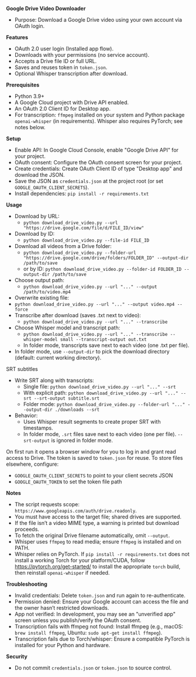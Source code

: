 **Google Drive Video Downloader**
- Purpose: Download a Google Drive video using your own account via OAuth login.

**Features**
- OAuth 2.0 user login (Installed app flow).
- Downloads with your permissions (no service account).
- Accepts a Drive file ID or full URL.
- Saves and reuses token in `token.json`.
 - Optional Whisper transcription after download.

**Prerequisites**
- Python 3.9+
- A Google Cloud project with Drive API enabled.
- An OAuth 2.0 Client ID for Desktop app.
 - For transcription: `ffmpeg` installed on your system and Python package `openai-whisper` (in requirements). Whisper also requires PyTorch; see notes below.

**Setup**
- Enable API: In Google Cloud Console, enable "Google Drive API" for your project.
- OAuth consent: Configure the OAuth consent screen for your project.
- Create credentials: Create OAuth Client ID of type "Desktop app" and download the JSON.
- Save the JSON as `credentials.json` at the project root (or set `GOOGLE_OAUTH_CLIENT_SECRETS`).
- Install dependencies: `pip install -r requirements.txt`

**Usage**
- Download by URL:
  - `python download_drive_video.py --url "https://drive.google.com/file/d/FILE_ID/view"`
- Download by ID:
  - `python download_drive_video.py --file-id FILE_ID`
- Download all videos from a Drive folder:
  - `python download_drive_video.py --folder-url "https://drive.google.com/drive/folders/FOLDER_ID" --output-dir /path/to/save`
  - or by ID: `python download_drive_video.py --folder-id FOLDER_ID --output-dir /path/to/save`
- Choose output path:
  - `python download_drive_video.py --url "..." --output /path/to/video.mp4`
- Overwrite existing file:
- `python download_drive_video.py --url "..." --output video.mp4 --force`
- Transcribe after download (saves .txt next to video):
  - `python download_drive_video.py --url "..." --transcribe`
- Choose Whisper model and transcript path:
  - `python download_drive_video.py --url "..." --transcribe --whisper-model small --transcript-output out.txt`
  - In folder mode, transcripts save next to each video (one .txt per file).
 - In folder mode, use `--output-dir` to pick the download directory (default: current working directory).

SRT subtitles
- Write SRT along with transcripts:
  - Single file: `python download_drive_video.py --url "..." --srt`
  - With explicit path: `python download_drive_video.py --url "..." --srt --srt-output subtitle.srt`
  - Folder mode: `python download_drive_video.py --folder-url "..." --output-dir ./downloads --srt`
- Behavior:
  - Uses Whisper result segments to create proper SRT with timestamps.
  - In folder mode, `.srt` files save next to each video (one per file). `--srt-output` is ignored in folder mode.

On first run it opens a browser window for you to log in and grant read access to Drive. The token is saved to `token.json` for reuse. To store files elsewhere, configure:
- `GOOGLE_OAUTH_CLIENT_SECRETS` to point to your client secrets JSON
- `GOOGLE_OAUTH_TOKEN` to set the token file path

**Notes**
- The script requests scope: `https://www.googleapis.com/auth/drive.readonly`.
- You must have access to the target file; shared drives are supported.
- If the file isn’t a video MIME type, a warning is printed but download proceeds.
- To fetch the original Drive filename automatically, omit `--output`.
 - Whisper uses `ffmpeg` to read media; ensure `ffmpeg` is installed and on PATH.
 - Whisper relies on PyTorch. If `pip install -r requirements.txt` does not install a working Torch for your platform/CUDA, follow https://pytorch.org/get-started/ to install the appropriate `torch` build, then reinstall `openai-whisper` if needed.

**Troubleshooting**
- Invalid credentials: Delete `token.json` and run again to re-authenticate.
- Permission denied: Ensure your Google account can access the file and the owner hasn’t restricted downloads.
- App not verified: In development, you may see an "unverified app" screen unless you publish/verify the OAuth consent.
 - Transcription fails with ffmpeg not found: Install ffmpeg (e.g., macOS: `brew install ffmpeg`, Ubuntu: `sudo apt-get install ffmpeg`).
 - Transcription fails due to Torch/whisper: Ensure a compatible PyTorch is installed for your Python and hardware.

**Security**
- Do not commit `credentials.json` or `token.json` to source control.
